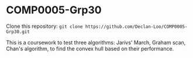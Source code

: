# COMP0005-Grp30

Clone this repository:
`git clone https://github.com/Declan-Loo/COMP0005-Grp30.git`

This is a coursework to test three algorithms: Jarivs' March, Graham scan, Chan's algorithm, to find the convex hull based on their performance.
